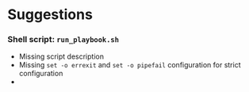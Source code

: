 # Suggestions

### Shell script: `run_playbook.sh`

- Missing script description
- Missing `set -o errexit` and `set -o pipefail` configuration  for strict configuration
- 
